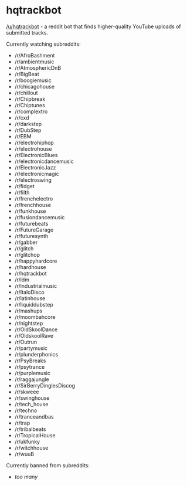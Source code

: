 # hqtrackbot
[/u/hqtrackbot](https://old.reddit.com/user/hqtrackbot) - a reddit bot that finds higher-quality YouTube uploads of submitted tracks.

Currently watching subreddits:
- /r/AfroBashment
- /r/ambientmusic
- /r/AtmosphericDnB
- /r/BigBeat
- /r/boogiemusic
- /r/chicagohouse
- /r/chillout
- /r/Chipbreak
- /r/Chiptunes
- /r/complextro
- /r/cxd
- /r/darkstep
- /r/DubStep
- /r/EBM
- /r/electrohiphop
- /r/electrohouse
- /r/ElectronicBlues
- /r/electronicdancemusic
- /r/ElectronicJazz
- /r/electronicmagic
- /r/electroswing
- /r/fidget
- /r/filth
- /r/frenchelectro
- /r/frenchhouse
- /r/funkhouse
- /r/fusiondancemusic
- /r/futurebeats
- /r/FutureGarage
- /r/futuresynth
- /r/gabber
- /r/glitch
- /r/glitchop
- /r/happyhardcore
- /r/hardhouse
- /r/hqtrackbot
- /r/idm
- /r/industrialmusic
- /r/ItaloDisco
- /r/latinhouse
- /r/liquiddubstep
- /r/mashups
- /r/moombahcore
- /r/nightstep
- /r/OldSkoolDance
- /r/OldskoolRave
- /r/Outrun
- /r/partymusic
- /r/plunderphonics
- /r/PsyBreaks
- /r/psytrance
- /r/purplemusic
- /r/raggajungle
- /r/SirBerryDinglesDiscog
- /r/skweee
- /r/swinghouse
- /r/tech_house
- /r/techno
- /r/tranceandbas
- /r/trap
- /r/tribalbeats
- /r/TropicalHouse
- /r/ukfunky
- /r/witchhouse
- /r/wuuB

Currently banned from subreddits:
- _too many_
